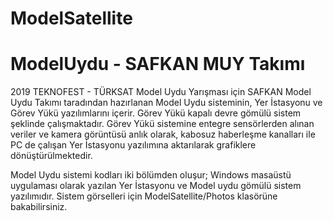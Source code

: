 # ModelSatellite
# ModelUydu - SAFKAN MUY Takımı
2019 TEKNOFEST - TÜRKSAT Model Uydu Yarışması için SAFKAN Model Uydu Takımı taradından hazırlanan Model Uydu sisteminin, Yer İstasyonu ve Görev Yükü yazılımlarını içerir. Görev Yükü kapalı devre gömülü sistem şeklinde çalışmaktadır. Görev Yükü sistemine entegre sensörlerden alınan veriler ve kamera görüntüsü anlık olarak, kabosuz haberleşme kanalları ile PC de çalışan Yer İstasyonu yazılımına aktarılarak grafiklere dönüştürülmektedir.

Model Uydu sistemi kodları iki bölümden oluşur; Windows masaüstü uygulaması olarak yazılan Yer İstasyonu ve Model uydu gömülü sistem yazılımıdır.
Sistem görselleri için ModelSatellite/Photos klasörüne bakabilirsiniz.
